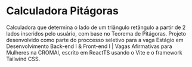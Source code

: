 # Calculadora Pitágoras

Calculadora que determina o lado de um triângulo retângulo a partir de 2 lados inseridos pelo usuário, com base no Teorema de Pitágoras.
Projeto desenvolvido como parte do proccesso seletivo para a vaga Estágio em Desenvolvimento Back-end I & Front-end I | Vagas Afirmativas para Mulheres na CROMAI, escrito em ReactTS usando o Vite e o framework Tailwind CSS.
